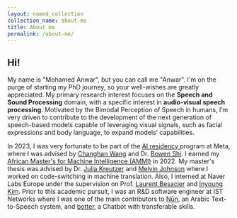 ```yaml
---
layout: named_collection
collection_name: about-me
title: About me
permalink: /about-me/
---
```


## Hi!

My name is "Mohamed Anwar", but you can call me "Anwar". I'm on the purge of starting
my PhD journey, so your well-wishes are greatly appreciated. My primary research
interest focuses on the <strong>Speech and Sound Processing</strong> domain,
with a specific interest in <strong>audio-visual speech processing</strong>.
Motivated by the Bimodal Perception of Speech in humans, I’m very driven to
contribute to the development of the next generation of speech-based models
capable of leveraging visual signals, such as facial expressions and body
language, to expand models’ capabilities.


In 2023, I was very fortunate to be part of the [AI residency
](https://ai.meta.com/join-us/residency-program/) program at Meta,
where I was advised by [Changhan Wang](https://www.changhan.me/) and Dr.
[Bowen Shi](https://home.ttic.edu/~bshi/).
I earned my [African Master's for Machine Intelligence (AMMI)](https://aimsammi.org/)
in 2022. My master's thesis was advised by Dr. [Julia Kreutzer](https://juliakreutzer.github.io/)
and [Melvin Johnson](https://research.google/people/melvin-johnson/) where I
worked on code-switching in machine translation. Also, I interned at Naver Labs
Europe under the supervision on Prof.
[Laurent Besacier](https://europe.naverlabs.com/people_user_naverlabs/laurent-besacier/)
and [Inyoung Kim](https://europe.naverlabs.com/people_user_naverlabs/Inyoung-Kim).
Prior to this academic pursuit, I was an R&D software engineer at IST Networks
where I was one of the main contributors to [Nūn](https://www.istnetworks.com/nun-studio/),
an Arabic Text-to-Speech system, and [botter](https://botter.io/), a Chatbot
with transferable skills.

<br><br>